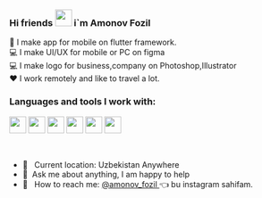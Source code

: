 ### Hi friends <img src="https://media.giphy.com/media/gM5qFksULw54NMWyry/giphy.gif" width='30'>  i`m Amonov Fozil



📲 I make app for mobile on flutter framework. <br />
💻 I make UI/UX for mobile or PC on figma <br />
💻 I make logo for business,company on Photoshop,Illustrator <br />
❤️ I work remotely and like to travel a lot.



### Languages and tools I work with:

<code><img src="https://miro.medium.com/v2/resize:fit:640/format:webp/0*ObJbOfJnx4QIPUq9.png" width="30px"></code>
<code><img src="https://upload.wikimedia.org/wikipedia/commons/thumb/c/c6/Dart_logo.png/600px-Dart_logo.png?20220718193800" width="30px"></code>
<code><img src="https://cdn.icon-icons.com/icons2/3053/PNG/512/figma_macos_bigsur_icon_190183.png" width="30px"></code>
<code><img src="https://cdn.icon-icons.com/icons2/3053/PNG/512/adobe_photoshop_macos_bigsur_icon_190436.png" width="30px"></code>
<code><img src="https://cdn.icon-icons.com/icons2/3053/PNG/512/coreldraw_macos_bigsur_icon_190270.png" width="30px"></code>
<code><img src="https://cdn.icon-icons.com/icons2/3053/PNG/512/adobe_illustrator_macos_bigsur_icon_190447.png" width="30px"></code>


<br />

- 📍 &nbsp; Current location: Uzbekistan Anywhere
- 📝&nbsp; Ask me about anything, I am happy to help
- 📩 &nbsp; How to reach me: [ @amonov_fozil ](https://instagram.com/amonov_fozil?igshid=ZDdkNTZiNTM=) 👈 bu instagram sahifam.


